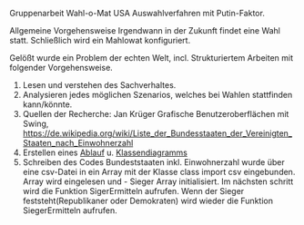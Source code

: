 Gruppenarbeit Wahl-o-Mat USA Auswahlverfahren mit Putin-Faktor.

Allgemeine Vorgehensweise
Irgendwann in der Zukunft findet eine Wahl statt.
Schließlich wird ein Mahlowat konfiguriert.

Gelößt wurde ein Problem der echten Welt, incl. Strukturiertem Arbeiten mit folgender Vorgehensweise.

1. Lesen und verstehen des Sachverhaltes.
2. Analysieren jedes möglichen Szenarios, welches bei Wahlen stattfinden kann/könnte.
3. Quellen der Recherche: Jan Krüger Grafische Benutzeroberflächen mit Swing,
   https://de.wikipedia.org/wiki/Liste_der_Bundesstaaten_der_Vereinigten_Staaten_nach_Einwohnerzahl
4. Erstellen eines 
<a href="https://raw.githubusercontent.com/Chwegner/wahlomat/Final1/wahlomat.jpg">Ablauf</a>
 u. <a href="https://raw.githubusercontent.com/Chwegner/wahlomat/Final1/klassendiagramm.Jpeg">Klassendiagramms</a>
5. Schreiben des Codes 
     Bundeststaaten inkl. Einwohnerzahl wurde über eine csv-Datei in ein Array mit der Klasse class import csv eingebunden.
     Array wird eingelesen und - Sieger Array initialisiert. 
     Im nächsten schritt wird die Funktion SigerErmitteln aufrufen. Wenn der Sieger feststeht(Republikaner oder Demokraten) wird
     wieder die Funktion SiegerErmitteln aufrufen.
     
	 
	 
    
